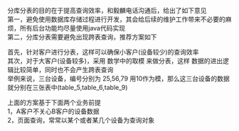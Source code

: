 
分库分表的目的在于提高查询效率，和毅麟电话沟通后，给出了如下意见  
第一，避免使用数据库存储过程进行开发，其会给后续的维护工作带来不必要的麻烦，所有后台功能均尽量使用java代码实现  
第二，分库分表需要避免出现跨表查询，推荐方案如下  

首先，针对客户进行分表，这样可以确保小客户(设备较少)的查询效率  
其次，对于大客户(设备较多)，采用 数学中的取模 来做分表，这样 数据的进出逻辑比较简单，同时也不会产生跨表查询  
举例来说，三台设备，编号分别为 25,56,79 用10作为模，那么这三台设备的数据就分别在三张表中(table_5,table_6,table_9)  

上面的方案基于下面两个业务前提  
1，A客户不关心B客户的设备数据  
2，页面查询，常常以某个或者某几个设备为查询对象  

